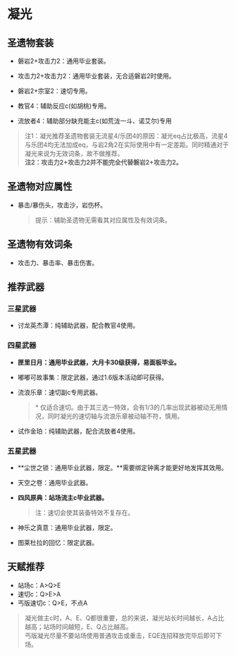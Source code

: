 # 凝光

## 圣遗物套装  

- 磐岩2+攻击力2：通用毕业套装。  

- 攻击力2+攻击力2：通用毕业套装，无合适磐岩2时使用。  

- 磐岩2+宗室2：速切专用。  

- 教官4：辅助反应c(如胡桃)专用。  

- 流放者4：辅助部分缺充能主c(如荒泷一斗、诺艾尔)专用  

> 注1：凝光推荐圣遗物套装无流星4/乐团4的原因：凝光eq占比极高，流星4与乐团4均无法加成eq，与岩2角2在实际使用中有一定差距。同时精通对于凝光来说为无效词条，故不做推荐。  
> **注2：攻击力2+攻击力2并不能完全代替磐岩2+攻击力2。**  

## 圣遗物对应属性  

- 暴击/暴伤头，攻击沙，岩伤杯。  

  > 提示：辅助圣遗物无需看其对应属性及有效词条。  

## 圣遗物有效词条  

- 攻击力、暴击率、暴击伤害。  

## 推荐武器  

### 三星武器  

- 讨龙英杰潭：纯辅助武器，配合教官4使用。  

### 四星武器  

- **匣里日月：通用毕业武器，大月卡30级获得，易面板毕业。**  

- 嘟嘟可故事集：限定武器，通过1.6版本活动即可获得。  

- 流浪乐章：速切副c专用武器。  

  > \* 仅适合速切。由于其三选一特效，会有1/3的几率出现武器被动无用情况，同时凝光的速切轴与流浪乐章被动轴不符，慎用。  

- 试作金珀：纯辅助武器，配合流放者4使用。  

### 五星武器  

- **尘世之锁：通用毕业武器，限定。**需要绑定钟离才能更好地发挥其效用。  

- 天空之卷：通用毕业武器。  

- **四风原典：站场流主c毕业武器。**  

  > 注：速切会使其装备特效不复存在。  

- 神乐之真意：通用毕业武器，限定。  

- 图莱杜拉的回忆：限定武器。

## 天赋推荐  

- 站场c：A>Q>E  
- 速切c：Q>E>A  
- 丐版速切c：Q>E，不点A  

> 凝光做主c时，A、E、Q都很重要，总的来说，凝光站长时间越长，A占比越高；站场时间越短，E、Q占比越高。  
> 丐版凝光尽量不要站场使用普通攻击或重击，EQE连招释放完毕后即可下场。  
